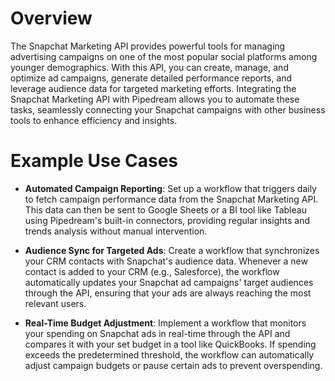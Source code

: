 # Overview

The Snapchat Marketing API provides powerful tools for managing advertising campaigns on one of the most popular social platforms among younger demographics. With this API, you can create, manage, and optimize ad campaigns, generate detailed performance reports, and leverage audience data for targeted marketing efforts. Integrating the Snapchat Marketing API with Pipedream allows you to automate these tasks, seamlessly connecting your Snapchat campaigns with other business tools to enhance efficiency and insights.

# Example Use Cases

- **Automated Campaign Reporting**: Set up a workflow that triggers daily to fetch campaign performance data from the Snapchat Marketing API. This data can then be sent to Google Sheets or a BI tool like Tableau using Pipedream's built-in connectors, providing regular insights and trends analysis without manual intervention.

- **Audience Sync for Targeted Ads**: Create a workflow that synchronizes your CRM contacts with Snapchat's audience data. Whenever a new contact is added to your CRM (e.g., Salesforce), the workflow automatically updates your Snapchat ad campaigns' target audiences through the API, ensuring that your ads are always reaching the most relevant users.

- **Real-Time Budget Adjustment**: Implement a workflow that monitors your spending on Snapchat ads in real-time through the API and compares it with your set budget in a tool like QuickBooks. If spending exceeds the predetermined threshold, the workflow can automatically adjust campaign budgets or pause certain ads to prevent overspending.
